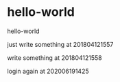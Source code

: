 # hello-world
hello-world

just write something at 201804121557

write something at 201804121558

login again at 202006191425
